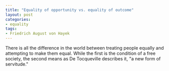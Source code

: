 ```yaml
---
title: "Equality of opportunity vs. equality of outcome"
layout: post
categories:
- equality
tags:
- Friedrich August von Hayek
---
```


There is all the difference in the world between treating people equally and attempting to make them equal. While the first is the condition of a free society, the second means as De Tocqueville describes it, "a new form of servitude."
